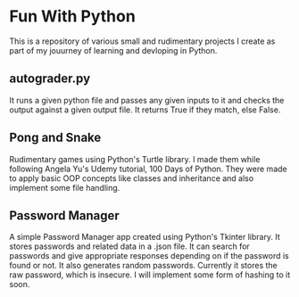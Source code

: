 # Fun With Python
This is a repository of various small and rudimentary projects I create as part of my jouurney of learning and devloping in Python.

## autograder.py
It runs a given python file and passes any given inputs to it and checks the output against a given output file. It returns True if they match, else False.

## Pong and Snake
Rudimentary games using Python's Turtle library. I made them while following Angela Yu's Udemy tutorial, 100 Days of Python. They were made to apply basic OOP concepts like classes and inheritance and also implement some file handling.

## Password Manager
A simple Password Manager app created using Python's Tkinter library. It stores passwords and related data in a .json file. It can search for passwords and give appropriate responses depending on if the password is found or not. It also generates random passwords. Currently it stores the raw password, which is insecure. I will implement some form of hashing to it soon.
